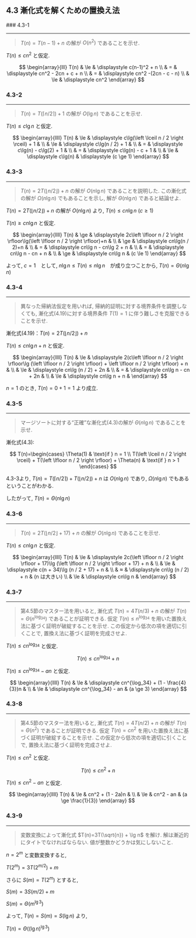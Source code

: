 ## 4.3 漸化式を解くための置換え法

### 4.3-1
***
> $T(n) = T(n-1) + n$ の解が $O(n^2)$ であることを示せ.

$T(n) \le cn^2$ と仮定.

$$
\begin{array}{lll}
T(n) & \le & \displaystyle c(n-1)^2 + n  \\
     &   = & \displaystyle cn^2 - 2cn + c + n \\
     &   = & \displaystyle cn^2 -(2cn - c - n) \\
     & \le & \displaystyle cn^2
\end{array}
$$

### 4.3-2
***
> $T(n) = T(\left \lceil n / 2 \right \rceil) + 1$ の解が $O(\lg n)$ であることを示せ.

$T(n) \le c\lg n$ と仮定.

$$
\begin{array}{llll}
T(n) & \le & \displaystyle c\lg(\left \lceil n / 2 \right \rceil) + 1 & \\
     & \le & \displaystyle c\lg(n / 2) + 1 & \\
     &  =  & \displaystyle c\lg(n) - c\lg(2) + 1 & \\
     & = & \displaystyle c\lg(n) - c + 1 & \\
     & \le & \displaystyle c\lg(n) & \displaystyle (c \ge 1)
\end{array}
$$

### 4.3-3
***
> $T(n) = 2T(\left \lfloor n / 2 \right \rfloor) + n$ の解が $O(n \lg n)$ であることを説明した. この漸化式の解が $\Omega(n \lg n)$ でもあることを示し, 解が $\Theta(n \lg n)$  であると結論せよ.

$T(n) = 2T(\left \lfloor n / 2 \right \rfloor) + n$ の解が $O(n \lg n)$ より, $T(n) \le cn \lg n$ $(c \ge 1)$

$T(n) \ge cn \lg n$ と仮定.

$$
\begin{array}{llll}
T(n) & \ge & \displaystyle 2c\left \lfloor n / 2 \right \rfloor\lg(\left \lfloor n / 2 \right \rfloor)+n & \\
     & \ge & \displaystyle cn\lg(n / 2)+n & \\
     &  =  & \displaystyle cn\lg n - cn\lg 2 + n & \\
     &  =  & \displaystyle cn\lg n - cn + n & \\
     & \ge & \displaystyle cn\lg n & (c \le 1)
\end{array}
$$

よって, $c = 1$　として, $n \lg n \le T(n) \le n \lg n$　が成り立つことから,  $T(n) = \Theta(n \lg n)$ 

### 4.3-4
***
> 異なった帰納法仮定を用いれば, 帰納的証明に対する境界条件を調整しなくても, 漸化式(4.19)に対する境界条件 $T(1)=1$ に伴う難しさを克服できることを示せ. 

漸化式(4.19)：$T(n) = 2T(\left \lfloor n / 2 \right \rfloor) + n$

$T(n) \le cn \lg n + n$ と仮定.

$$
\begin{array}{llll}
T(n) & \le & \displaystyle 2(c\left \lfloor n / 2 \right \rfloor\lg (\left \lfloor n / 2 \right \rfloor) + \left \lfloor n / 2 \right \rfloor) + n & \\
     & \le & \displaystyle cn\lg (n / 2) + 2n & \\
     & = & \displaystyle cn\lg n - cn + 2n & \\
     & \le & \displaystyle cn\lg n + n &
\end{array}
$$

$n = 1$ のとき, $T(n) = 0 + 1 = 1$ より成立.

### 4.3-5
***
> マージソートに対する“正確”な漸化式(4.3)の解が $\Theta(n\lg n)$ であることを示せ.

漸化式(4.3): 

$$
T(n)=\begin{cases}
\Theta(1) & \text{if } n = 1 \\
T(\left \lceil n / 2 \right \rceil) + T(\left \lfloor n / 2 \right \rfloor) + \Theta(n) & \text{if } n > 1
\end{cases}
$$

4.3-3より, $T(n) = T(\left \lceil n / 2 \right \rceil) + T(\left \lfloor n / 2 \right \rfloor) + n$ は $O(n \lg n)$ であり, $\Omega(n \lg n)$ でもあるということがわかる.

したがって, $T(n) = \Theta(n\lg n)$

### 4.3-6
***
>  $T(n)=2T(\left \lfloor n/2 \right \rfloor + 17) + n$ の解が $O(n \lg n)$ であることを示せ. 

$T(n) \le cn\lg n$ と仮定.

$$
\begin{array}{llll}
T(n) & \le & \displaystyle 2c(\left \lfloor n / 2 \right \rfloor + 17)\lg (\left \lfloor n / 2 \right \rfloor + 17) + n & \\
     & \le & \displaystyle c(n + 34)\lg (n / 2 + 17) + n & \\
     & ≈ & \displaystyle cn\lg (n / 2) + n & (n は大きい) \\
     & \le & \displaystyle cn\lg n &
\end{array}
$$

### 4.3-7
***
> 第4.5節のマスター法を用いると, 漸化式 $T(n)=4T(n/3)+n$ の解が $T(n)=\Theta(n^{\log_34})$ であることが証明できる. 仮定 $T(n) \le n^{\log_34}$ を用いた置換え法に基づく証明が破綻することを示せ. この仮定から低次の項を適切に引くことで, 置換え法に基づく証明を完成させよ. 

$T(n) \le cn^{\log_34}$ と仮定.

$$
T(n) \le cn^{\log_34}+n
$$

$T(n) \le cn^{\log_34} - an$ と仮定.

$$
\begin{array}{llll}
T(n) & \le & \displaystyle cn^{\log_34} + (1 - \frac{4}{3})n & \\
     & \le & \displaystyle cn^{\log_34} - an & (a \ge 3)
\end{array}
$$

### 4.3-8
***
> 第4.5節のマスター法を用いると, 漸化式 $T(n)=4T(n/2)+n$ の解が $T(n)=\Theta(n^2)$ であることが証明できる. 仮定 $T(n)=cn^2$ を用いた置換え法に基づく証明が破綻することを示せ. この仮定から低次の項を適切に引くことで, 置換え法に基づく証明を完成させよ. 

$T(n) \le cn^2$ と仮定.

$$
T(n) \le cn^2+n
$$

$T(n) \le cn^2 - an$ と仮定.

$$
\begin{array}{llll}
T(n) & \le & cn^2 + (1 - 2a)n & \\
     & \le & cn^2 - an & (a \ge \frac{1}{3})
\end{array}
$$

### 4.3-9
***
> 変数変換によって漸化式 $T(n)=3T(\sqrt{n}) + \lg n$ を解け. 解は漸近的にタイトでなければならない. 値が整数かどうかは気にしないこと. 

$n=2^m$ と変数変換すると,

$T(2^m)=3T(2^{m/2}) + m$

さらに $S(m) = T(2^m)$ とすると,

$S(m) = 3S(m/2)+m$

$S(m) = \Theta(m^{\lg 3})$

よって, $T(n) = S(m) = S(\lg n)$ より,

$T(n) = \Theta((\lg n)^{\lg 3})$

